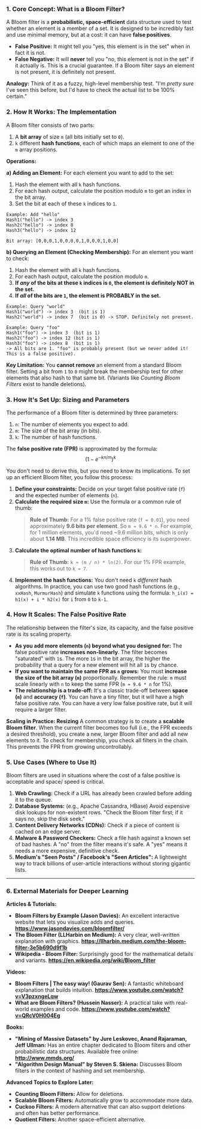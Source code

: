 ### **1. Core Concept: What is a Bloom Filter?**

A Bloom filter is a **probabilistic, space-efficient** data structure used to test whether an element is a member of a set. It is designed to be incredibly fast and use minimal memory, but at a cost: it can have **false positives**.

*   **False Positive:** It might tell you "yes, this element is in the set" when in fact it is not.
*   **False Negative:** It will **never** tell you "no, this element is not in the set" if it actually is. This is a crucial guarantee. If a Bloom filter says an element is not present, it is definitely not present.

**Analogy:** Think of it as a fuzzy, high-level membership test. "I'm *pretty sure* I've seen this before, but I'd have to check the actual list to be 100% certain."

### **2. How It Works: The Implementation**

A Bloom filter consists of two parts:
1.  A **bit array** of size `m` (all bits initially set to `0`).
2.  `k` different **hash functions**, each of which maps an element to one of the `m` array positions.

**Operations:**

**a) Adding an Element:**
For each element you want to add to the set:
1.  Hash the element with all `k` hash functions.
2.  For each hash output, calculate the position modulo `m` to get an index in the bit array.
3.  Set the bit at each of these `k` indices to `1`.
```
Example: Add "hello"
Hash1("hello") -> index 3
Hash2("hello") -> index 8
Hash3("hello") -> index 12

Bit array: [0,0,0,1,0,0,0,0,1,0,0,0,1,0,0]
```

**b) Querying an Element (Checking Membership):**
For an element you want to check:
1.  Hash the element with all `k` hash functions.
2.  For each hash output, calculate the position modulo `m`.
3.  **If *any* of the bits at these `k` indices is `0`, the element is definitely NOT in the set.**
4.  **If *all* of the bits are `1`, the element is PROBABLY in the set.**
```
Example: Query "world"
Hash1("world") -> index 3  (bit is 1)
Hash2("world") -> index 7  (bit is 0) -> STOP. Definitely not present.

Example: Query "foo"
Hash1("foo") -> index 3  (bit is 1)
Hash2("foo") -> index 12 (bit is 1)
Hash3("foo") -> index 8  (bit is 1)
-> All bits are 1. "foo" is probably present (but we never added it! This is a false positive).
```

**Key Limitation:** You **cannot remove** an element from a standard Bloom filter. Setting a bit from `1` to `0` might break the membership test for other elements that also hash to that same bit. (Variants like *Counting Bloom Filters* exist to handle deletions).

### **3. How It's Set Up: Sizing and Parameters**

The performance of a Bloom filter is determined by three parameters:
1.  `n`: The number of elements you expect to add.
2.  `m`: The size of the bit array (in bits).
3.  `k`: The number of hash functions.

The **false positive rate (FPR)** is approximated by the formula:
$$(1 - e^{-kn/m})^k$$

You don't need to derive this, but you need to know its implications. To set up an efficient Bloom filter, you follow this process:

1.  **Define your constraints:** Decide on your target false positive rate (`f`) and the expected number of elements (`n`).
2.  **Calculate the required size `m`:** Use the formula or a common rule of thumb:
    > **Rule of Thumb:** For a 1% false positive rate (`f = 0.01`), you need approximately **9.6 bits per element**. So `m ≈ 9.6 * n`.
    > For example, for 1 million elements, you'd need ~9.6 million bits, which is only about **1.14 MB**. This incredible space efficiency is its superpower.
3.  **Calculate the optimal number of hash functions `k`:**
    > **Rule of Thumb:** `k ≈ (m / n) * ln(2)`. For our 1% FPR example, this works out to `k ≈ 7`.
4.  **Implement the hash functions:** You don't need `k` *different* hash algorithms. In practice, you can use two good hash functions (e.g., `xxHash`, `MurmurHash`) and simulate `k` functions using the formula: `h_i(x) = h1(x) + i * h2(x)` for `i` from `0` to `k-1`.

### **4. How It Scales: The False Positive Rate**

The relationship between the filter's size, its capacity, and the false positive rate is its scaling property.

*   **As you add more elements (`n`) beyond what you designed for:** The false positive rate **increases non-linearly**. The filter becomes "saturated" with `1`s. The more `1`s in the bit array, the higher the probability that a query for a new element will hit all `1`s by chance.
*   **If you want to maintain the same FPR as `n` grows:** You must **increase the size of the bit array (`m`)** proportionally. Remember the rule: `m` must scale linearly with `n` to keep the same FPR (`m ≈ 9.6 * n` for 1%).
*   **The relationship is a trade-off:** It's a classic trade-off between **space (`m`)** and **accuracy (`f`)**. You can have a tiny filter, but it will have a high false positive rate. You can have a very low false positive rate, but it will require a larger filter.

**Scaling in Practice: Resizing**
A common strategy is to create a **scalable Bloom filter**. When the current filter becomes too full (i.e., the FPR exceeds a desired threshold), you create a new, larger Bloom filter and add all new elements to it. To check for membership, you check all filters in the chain. This prevents the FPR from growing uncontrollably.

### **5. Use Cases (Where to Use It)**

Bloom filters are used in situations where the cost of a false positive is acceptable and space/ speed is critical.

1.  **Web Crawling:** Check if a URL has already been crawled before adding it to the queue.
2.  **Database Systems:** (e.g., Apache Cassandra, HBase) Avoid expensive disk lookups for non-existent rows. "Check the Bloom filter first; if it says no, skip the disk seek."
3.  **Content Delivery Networks (CDNs):** Check if a piece of content is cached on an edge server.
4.  **Malware & Password Checkers:** Check a file hash against a known set of bad hashes. A "no" from the filter means it's safe. A "yes" means it needs a more expensive, definitive check.
5.  **Medium's "Seen Posts" / Facebook's "Seen Articles":** A lightweight way to track billions of user-article interactions without storing gigantic lists.

---

### **6. External Materials for Deeper Learning**

**Articles & Tutorials:**
*   **Bloom Filters by Example (Jason Davies):** An excellent interactive website that lets you visualize adds and queries. **https://www.jasondavies.com/bloomfilter/**
*   **The Bloom Filter (LLHarbin on Medium):** A very clear, well-written explanation with graphics. **https://llharbin.medium.com/the-bloom-filter-3e5b690d9f1b**
*   **Wikipedia - Bloom Filter:** Surprisingly good for the mathematical details and variants. **https://en.wikipedia.org/wiki/Bloom_filter**

**Videos:**
*   **Bloom Filters | The easy way! (Gaurav Sen):** A fantastic whiteboard explanation that builds intuition. **https://www.youtube.com/watch?v=V3pzxngeLqw**
*   **What are Bloom Filters? (Hussein Nasser):** A practical take with real-world examples and code. **https://www.youtube.com/watch?v=QRcV0H004Eg**

**Books:**
*   **"Mining of Massive Datasets" by Jure Leskovec, Anand Rajaraman, Jeff Ullman:** Has an entire chapter dedicated to Bloom filters and other probabilistic data structures. Available free online: **http://www.mmds.org/**
*   **"Algorithm Design Manual" by Steven S. Skiena:** Discusses Bloom filters in the context of hashing and set membership.

**Advanced Topics to Explore Later:**
*   **Counting Bloom Filters:** Allow for deletions.
*   **Scalable Bloom Filters:** Automatically grow to accommodate more data.
*   **Cuckoo Filters:** A modern alternative that can also support deletions and often has better performance.
*   **Quotient Filters:** Another space-efficient alternative.